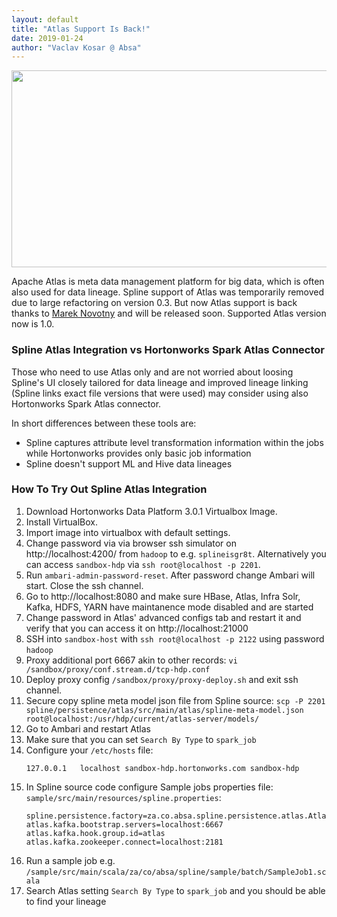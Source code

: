 ```yaml
---
layout: default
title: "Atlas Support Is Back!"
date: 2019-01-24
author: "Vaclav Kosar @ Absa"
---
```

<img src="{{ site.url }}{{ site.baseurl }}/assets/spline-atlas-ingested-lineage-2.png" width="560" height="315" />

Apache Atlas is meta data management platform for big data, which is often also used for data lineage. Spline support of Atlas was temporarily removed due to large refactoring on version 0.3. But now Atlas support is back thanks to [Marek Novotny](https://github.com/mn-mikke) and will be released soon. Supported Atlas version now is 1.0.


### Spline Atlas Integration vs Hortonworks Spark Atlas Connector

Those who need to use Atlas only and are not worried about loosing Spline's UI closely tailored for data lineage and improved lineage linking (Spline links exact file versions that were used) may consider using also Hortonworks Spark Atlas connector.

In short differences between these tools are:
- Spline captures attribute level transformation information within the jobs while Hortonworks provides only basic job information
- Spline doesn't support ML and Hive data lineages


### How To Try Out Spline Atlas Integration

1. Download Hortonworks Data Platform 3.0.1 Virtualbox Image.
2. Install VirtualBox.
3. Import image into virtualbox with default settings.
4. Change password via via browser ssh simulator on http://localhost:4200/ from ```hadoop``` to e.g. ```splineisgr8t```. Alternatively you can access ```sandbox-hdp``` via ```ssh root@localhost -p 2201```.
5. Run ```ambari-admin-password-reset```. After password change Ambari will start. Close the ssh channel.
6. Go to  http://localhost:8080 and make sure HBase, Atlas, Infra Solr, Kafka, HDFS, YARN have maintanence mode disabled and are started
7. Change password in Atlas' advanced configs tab and restart it and verify that you can access it on http://localhost:21000
8. SSH into ```sandbox-host``` with ```ssh root@localhost -p 2122``` using password ```hadoop```
9. Proxy additional port 6667 akin to other records: ```vi /sandbox/proxy/conf.stream.d/tcp-hdp.conf``` 
10. Deploy proxy config ```/sandbox/proxy/proxy-deploy.sh``` and exit ssh channel.
11. Secure copy spline meta model json file from Spline source: ```scp -P 2201 spline/persistence/atlas/src/main/atlas/spline-meta-model.json root@localhost:/usr/hdp/current/atlas-server/models/```
12. Go to Ambari and restart Atlas
13. Make sure that you can set ```Search By Type``` to ```spark_job```
14. Configure your ```/etc/hosts``` file:
    ```
    127.0.0.1	localhost sandbox-hdp.hortonworks.com sandbox-hdp
    ```
15. In Spline source code configure Sample jobs properties file: ```sample/src/main/resources/spline.properties```:
    ```
    spline.persistence.factory=za.co.absa.spline.persistence.atlas.AtlasPersistenceFactory
    atlas.kafka.bootstrap.servers=localhost:6667
    atlas.kafka.hook.group.id=atlas
    atlas.kafka.zookeeper.connect=localhost:2181
    ```
16. Run a sample job e.g. ```/sample/src/main/scala/za/co/absa/spline/sample/batch/SampleJob1.scala```
17. Search Atlas setting ```Search By Type``` to ```spark_job``` and you should be able to find your lineage
